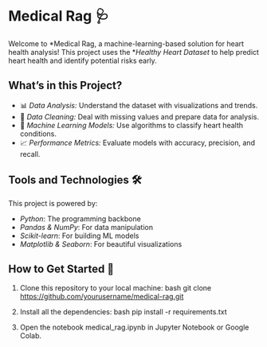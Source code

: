 # Medical Rag 🩺

Welcome to *Medical Rag, a machine-learning-based solution for heart health analysis! This project uses the **Healthy Heart Dataset* to help predict heart health and identify potential risks early.

## What’s in this Project?

- 📊 *Data Analysis:* Understand the dataset with visualizations and trends.
- 🧹 *Data Cleaning:* Deal with missing values and prepare data for analysis.
- 🤖 *Machine Learning Models:* Use algorithms to classify heart health conditions.
- 📈 *Performance Metrics:* Evaluate models with accuracy, precision, and recall.

## Tools and Technologies 🛠

This project is powered by:
- *Python*: The programming backbone
- *Pandas & NumPy*: For data manipulation
- *Scikit-learn*: For building ML models
- *Matplotlib & Seaborn*: For beautiful visualizations

## How to Get Started 🚀

1. Clone this repository to your local machine:
   bash
   git clone https://github.com/yourusername/medical-rag.git
   
2. Install all the dependencies:
   bash
   pip install -r requirements.txt
   
3. Open the notebook medical_rag.ipynb in Jupyter Notebook or Google Colab.
